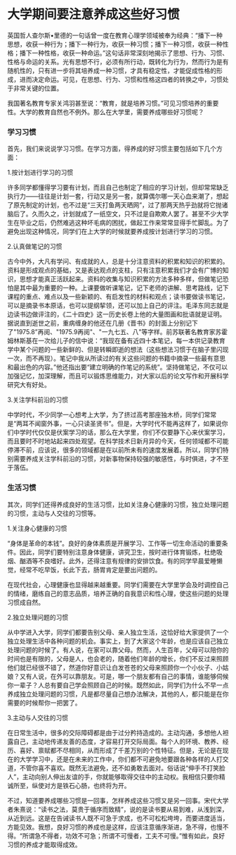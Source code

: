 # 大学期间要注意养成这些好习惯

英国哲人查尔斯•里德的一句话曾一度在教育心理学领域被奉为经典：“播下一种思想，收获一种行为；播下一种行为，收获一种习惯；播下一种习惯，收获一种性格；播下一种性格，收获一种命运。”这句话非常深刻地揭示了思想、行为、习惯、性格与命运的关系。光有思想不行，必须有所行动，既转化为行为，然而行为是有随机性的，只有进一步将其培养成一种习惯，才具有稳定性，才能促成性格的形成，进而决定命运。可见，在思想、行为、习惯和性格这四者的转换之中，习惯处于非常关键的位置。

我国著名教育专家关鸿羽甚至说：“教育，就是培养习惯。”可见习惯培养的重要性。大学的教育自然也不例外。那么在大学里，需要养成哪些好习惯呢？

### 学习习惯

首先，我们来说说学习习惯。在学习方面，得养成的好习惯主要包括如下几个方面：

1.按计划进行学习的习惯

许多同学都懂得学习要有计划，而且自己也制定了相应的学习计划，但却常常缺乏执行力——往往是计划一套，行动又是另一套，就算偶尔哪一天心血来潮了，想起了原先制定的计划，也不过是“三天打鱼两天晒网”，过了那两天热乎劲就将它抛诸脑后了。久而久之，计划就成了一纸空文，只不过是自欺欺人罢了。甚至不少大学生在毕业之后，仍然难逃这种坏毛病的困扰，做起工作来常常显得手忙脚乱。为了避免出现这种情况，同学们在上大学的时候就要养成按计划进行学习的习惯。

2.认真做笔记的习惯

古今中外，大凡有学问、有成就的人，总是十分注意资料的积累和知识的积累的。资料是形成观点的基础，又是表达观点的支柱，只有注意积累我们才会有广博的知识，思想才能真正活跃起来。资料的收集与知识积累的方法多种多样，但做笔记恐怕是其中最为重要的一种。上课要做听课笔记，记下老师的讲解、思考路线，记下课程的重点、难点以及一些新颖的、有启发性的材料和观点；读书要做读书笔记，可以是摘录书本原话，也可以提纲挈领，还可以加上自己的评注。毛泽东同志就是边读书边做评注的，《二十四史》这一历史长卷上他的大量图画和批语就是证明。据说直到逝世之前，重病缠身的他还在几册《晋书》的封面上分别记下了"1975.8”再阅、"1975.9再阅"、"一九七五、八"等字样。前苏联著名教育家苏霍姆林斯基在一次给儿子的信中说：“我现在备有近四十本笔记，每一本供记录教育学中某个问题的一些新鲜的、但是转瞬即逝的想法（这些想法习惯于在脑子里闪现一次，而不再现）。笔记中我从所读过的有关这些问题的书籍中摘录一些最有意思和最出色的内容。”他还指出要“建立明确的作笔记的系统”。坚持做笔记，不仅可以加强记忆，加深理解，而且可以锻炼思维能力，对大家以后的论文写作和开展科学研究大有好处。

3.关注学科前沿的习惯

中学时代，不少同学一心想考上大学，为了挤过高考那座独木桥，同学们常常是“两耳不闻窗外事，一心只读圣贤书”。但是，大学时代不能再这样了，如果说你们中学时代仅仅是伏案学习的话，那么在大学里，你们不仅要静下心来伏案学习，而且要时不时地站起来四处观望。在科学技术日新月异的今天，任何领域都不可能停滞不前，应该说，很多的领域都是在以前所未有的速度发展着。所以，同学们特别需要养成关注学科前沿的习惯，对新事物保持较强的敏感性，与时俱进，才不至于落伍。

### 生活习惯

其次，同学们还得养成良好的生活习惯，比如关注身心健康的习惯，独立处理问题的习惯，主动与人交往的习惯等。

1.关注身心健康的习惯

“身体是革命的本钱”。良好的身体素质是开展学习、工作等一切生命活动的重要条件。因此，同学们要特别注意身体健康，讲究卫生，按时进行体育锻炼，杜绝吸烟、酗酒等不良嗜好。此外，还得注意有规律的安排饮食。有的同学早晨爱睡懒觉，经常不吃早饭，长此下去，肠胃肯定是要出问题的。

在现代社会，心理健康也显得越来越重要。同学们需要在大学里学会及时调控自己的情绪，磨练自己的意志品质，培养正确的自我意识和性心理，使这些问题的处理习惯成自然。

2.独立处理问题的习惯

从中学进入大学，同学们都要告别父母、亲人独立生活，这恰好给大家提供了一个独立处理生活中各种问题的机会。事实上，到了大家这个年龄，也是应该自己独立处理问题的时候了。有人说，在家可以靠父母。然而，人生百年，父母可以陪你的时间也是有限的，父母是人，也会老的，随着他们年龄的增长，你们不反过来照顾他们就已经很不错了，然道你好意识让白发苍苍的父母来照顾你一个小伙子、小姑娘？又有人说，在外可以靠朋友。可是，哪一个朋友都有自己的事情，谁能够伺候你一辈子？人总有要自己学会照顾自己的时候。既然如此，同学们为什么不早一点养成独立处理问题的习惯，凡是都尽量自己想办法解决，其他的人，都只能是在你需要的时候帮你一把罢了。

3.主动与人交往的习惯

在日常生活中，很多的交际障碍都是由于过分矜持造成的。主动沟通，多想他人袒露自己，主动地传递友善的态度，才容易打开交际局面。每个人的环境、教养、经历、喜好、禀赋都不尽相同，从而形成了千差万别的个性特征。但是，无论是在现在的大学学习中，还是在未来的工作中，你们都不可避免地要跟各种各样的人打交道，不管你喜不喜欢。既然无法避免，还不如勇敢去面对。俗话说“伸手不打笑脸人”，主动向别人伸出友谊的手，你就能够取得交往中的主动权。我相信只要你精诚所至，纵使对方是铁石心肠，也终将为开。

不过，知道要养成哪些习惯是一回事，怎样养成这些习惯又是另一回事。宋代大学者朱熹说：“读书之法，莫贵于循序而致精”，说的是读书要从易到难，从浅到深，从近到远。这是在告诫读书人既不可急于求成，也不可松松垮垮，而要进度适当，方能见效。我想，良好习惯的养成也是这样，应该注意循序渐进，急不得，也慢不得。“所谓急不得者，功效不可急；所谓不可慢者，工夫不可慢。”惟有如此，良好习惯的养成才能取得成效。
